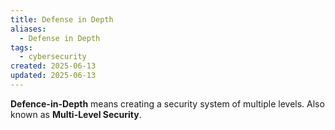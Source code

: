 ```yaml
---
title: Defense in Depth
aliases:
  - Defense in Depth
tags:
  - cybersecurity
created: 2025-06-13
updated: 2025-06-13
---
```


**Defence-in-Depth** means creating a security system of multiple levels. Also known as **Multi-Level Security**.